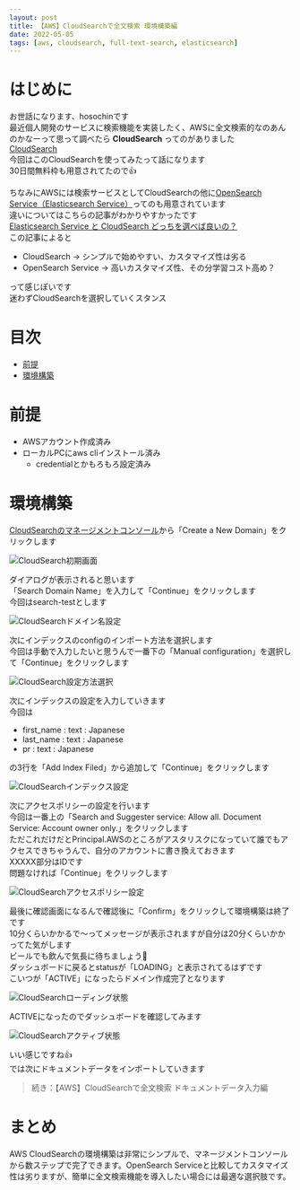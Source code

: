 ```yaml
---
layout: post
title: 【AWS】CloudSearchで全文検索 環境構築編
date: 2022-05-05
tags: [aws, cloudsearch, full-text-search, elasticsearch]
---
```


# はじめに

お世話になります、hosochinです  
最近個人開発のサービスに検索機能を実装したく、AWSに全文検索的なのあんのかなーって思って調べたら **CloudSearch** ってのがありました  
[CloudSearch](https://aws.amazon.com/jp/cloudsearch/)  
今回はこのCloudSearchを使ってみたって話になります  
30日間無料枠も用意されてたので👍  

ちなみにAWSには検索サービスとしてCloudSearchの他に[OpenSearch Service（Elasticsearch Service）](https://aws.amazon.com/jp/opensearch-service/?nc=bc&pg=wik)ってのも用意されています  
違いについてはこちらの記事がわかりやすかったです  
[Elasticsearch Service と CloudSearch どっちを選べば良いの？](https://dev.classmethod.jp/articles/elasticsearch-service-vs-cloudsearch/)  
この記事によると

- CloudSearch → シンプルで始めやすい、カスタマイズ性は劣る
- OpenSearch Service → 高いカスタマイズ性、その分学習コスト高め？

って感じぽいです  
迷わずCloudSearchを選択していくスタンス

# 目次

- [前提](#前提)
- [環境構築](#環境構築)

# 前提

- AWSアカウント作成済み
- ローカルPCにaws cliインストール済み
  - credentialとかもろもろ設定済み

# 環境構築

[CloudSearchのマネージメントコンソール](https://ap-northeast-1.console.aws.amazon.com/cloudsearch/home?region=ap-northeast-1)から「Create a New Domain」をクリックします

![CloudSearch初期画面](/assets/cloudsearch-create-domain.png)

ダイアログが表示されると思います  
「Search Domain Name」を入力して「Continue」をクリックします  
今回はsearch-testとします

![CloudSearchドメイン名設定](/assets/cloudsearch-domain-name.png)

次にインデックスのconfigのインポート方法を選択します  
今回は手動で入力したいと思うんで一番下の「Manual configuration」を選択して「Continue」をクリックします

![CloudSearch設定方法選択](/assets/cloudsearch-config-method.png)

次にインデックスの設定を入力していきます  
今回は

- first_name : text : Japanese
- last_name : text : Japanese  
- pr : text : Japanese

の3行を「Add Index Filed」から追加して「Continue」をクリックします

![CloudSearchインデックス設定](/assets/cloudsearch-index-config.png)

次にアクセスポリシーの設定を行います  
今回は一番上の「Search and Suggester service: Allow all. Document Service: Account owner only.」をクリックします  
ただこれだけだとPrincipal.AWSのところがアスタリスクになっていて誰でもアクセスできちゃうんで、自分のアカウントに書き換えておきます  
XXXXX部分はIDです  
問題なければ「Continue」をクリックします

![CloudSearchアクセスポリシー設定](/assets/cloudsearch-access-policy.png)

最後に確認画面になるんで確認後に「Confirm」をクリックして環境構築は終了です  
10分くらいかかるで〜ってメッセージが表示されますが自分は20分くらいかかってた気がします  
ビールでも飲んで気長に待ちましょう🍺  
ダッシュボードに戻るとstatusが「LOADING」と表示されてるはずです  
こいつが「ACTIVE」になったらドメイン作成完了となります

![CloudSearchローディング状態](/assets/cloudsearch-loading.png)

ACTIVEになったのでダッシュボードを確認してみます

![CloudSearchアクティブ状態](/assets/cloudsearch-active.png)

いい感じですね👍  
では次にドキュメントデータをインポートしていきます

> 続き：【AWS】CloudSearchで全文検索 ドキュメントデータ入力編

# まとめ

AWS CloudSearchの環境構築は非常にシンプルで、マネージメントコンソールから数ステップで完了できます。OpenSearch Serviceと比較してカスタマイズ性は劣りますが、簡単に全文検索機能を導入したい場合には最適な選択肢です。